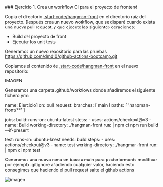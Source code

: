 ### Ejercicio 1. Crea un workflow CI para el proyecto de frontend

Copia el directorio [.start-code/hangman-front](../04-github-actions/.start-code/hangman-front) en el directorio raíz del proyecto. Después crea un nuevo workflow, que se disparé cuando exista una nueva pull request, y que ejecute las siguientes oeraciones:

* Build del proyecto de front
* Ejecutar los unit tests

Generamos un nuevo repositorio para las pruebas https://github.com/dmd10/github-actions-bootcamp.git

Copiamos el contenido de [.start-code/hangman-front](../04-github-actions/.start-code/hangman-front) en el nuevo repositorio:

IMAGEN

Generamos una carpeta .github/workflows donde añadiremos el siguiente fichero yml:

name: Ejercicio1
on:
  pull_request:
    branches: [ main ] 
    paths: [ 'hangman-front/**' ]

jobs:
  build:
    runs-on: ubuntu-latest
    steps:
      - uses: actions/checkout@v3
      - name: Build
        working-directory: ./hangman-front
        run: |
          npm ci 
          npm run build --if-present

  test:
    runs-on: ubuntu-latest
    needs: build
    steps:
      - uses: actions/checkout@v3
      - name: test
        working-directory: ./hangman-front
        run: |
          npm ci
          npm test

Generemos una nueva rama en base a main para posteriormente modificar por ejemplo .gitignore añadiendo cualquier valor, haciendo esto consegimos que haciendo el pull request salte el github actions

![imagen](../imagenes/github02.png)


